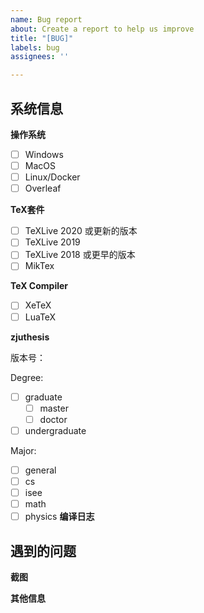 ```yaml
---
name: Bug report
about: Create a report to help us improve
title: "[BUG]"
labels: bug
assignees: ''

---
```


<!--
这部分内容为注释，不会显示在正文中，无需修改注释内容，请填写正文内 issue 信息

以 [ ] 开头的内容为选择性信息，请在符合你信息的选项前的括号内输入字母 x，比如要选择 "信息2" 的话：

- [ ] 信息1
- [x] 信息2

请务必按照这个模板报告问题，否则我很难帮助你找到问题。
-->

## 系统信息

**操作系统**

- [ ] Windows
- [ ] MacOS
- [ ] Linux/Docker
- [ ] Overleaf

**TeX套件**

- [ ] TeXLive 2020 或更新的版本
- [ ] TeXLive 2019
- [ ] TeXLive 2018 或更早的版本
- [ ] MikTex

**TeX Compiler**

- [ ] XeTeX
- [ ] LuaTeX

**zjuthesis**

<!-- 请在下方填入 zjuthesis 版本号，可在 config 目录下的 version.tex 中找到 -->

版本号：

<!-- 请在下方填入 zjuthesis 模板选项，可在 zjuthess.tex 的 \documentclass 内找到 -->

Degree:
  - [ ] graduate
    - [ ] master
    - [ ] doctor
  - [ ] undergraduate

Major:
  - [ ] general
  - [ ] cs
  - [ ] isee
  - [ ] math
  - [ ] physics
**编译日志**

<!-- 使用命令行编译一遍，然后将 out/zjuthesis.log 文件附在下方 -->


## 遇到的问题

<!-- 请简要描述你遇到的问题 -->


**截图**
<!-- 遇到的问题的截图，如果方便的话，也请附上其他有帮助的截图 -->


**其他信息**
<!-- 其他你认为有帮助的信息，比如修改过后的代码 -->
